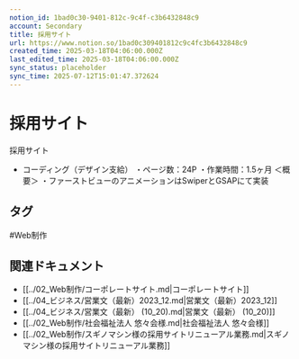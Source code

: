 ```yaml
---
notion_id: 1bad0c30-9401-812c-9c4f-c3b6432848c9
account: Secondary
title: 採用サイト
url: https://www.notion.so/1bad0c309401812c9c4fc3b6432848c9
created_time: 2025-03-18T04:06:00.000Z
last_edited_time: 2025-03-18T04:06:00.000Z
sync_status: placeholder
sync_time: 2025-07-12T15:01:47.372624
---
```

# 採用サイト

採用サイト
  - コーディング（デザイン支給）
・ページ数：24P
・作業時間：1.5ヶ月
＜概要＞
・ファーストビューのアニメーションはSwiperとGSAPにて実装
  

## タグ

#Web制作 

## 関連ドキュメント

- [[../02_Web制作/コーポレートサイト.md|コーポレートサイト]]
- [[../04_ビジネス/営業文（最新）2023_12.md|営業文（最新）2023_12]]
- [[../04_ビジネス/営業文（最新） (10_20).md|営業文（最新） (10_20)]]
- [[../02_Web制作/社会福祉法人 悠々会様.md|社会福祉法人 悠々会様]]
- [[../02_Web制作/スギノマシン様の採用サイトリニューアル業務.md|スギノマシン様の採用サイトリニューアル業務]]

